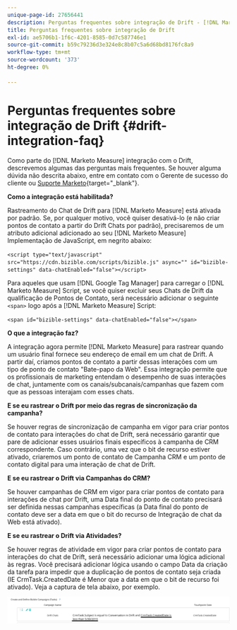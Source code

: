 ```yaml
---
unique-page-id: 27656441
description: Perguntas frequentes sobre integração de Drift - [!DNL Marketo Measure] - Documentação do produto
title: Perguntas frequentes sobre integração de Drift
exl-id: ae5706b1-1f6c-4201-8585-0d7c587746e1
source-git-commit: b59c79236d3e324e8c8b07c5a6d68bd8176fc8a9
workflow-type: tm+mt
source-wordcount: '373'
ht-degree: 0%

---
```


# Perguntas frequentes sobre integração de Drift {#drift-integration-faq}

Como parte do [!DNL Marketo Measure] integração com o Drift, descrevemos algumas das perguntas mais frequentes. Se houver alguma dúvida não descrita abaixo, entre em contato com o Gerente de sucesso do cliente ou [Suporte Marketo](https://nation.marketo.com/t5/support/ct-p/Support){target="_blank"}.

**Como a integração está habilitada?**

Rastreamento do Chat de Drift para [!DNL Marketo Measure] está ativada por padrão. Se, por qualquer motivo, você quiser desativá-lo (e não criar pontos de contato a partir do Drift Chats por padrão), precisaremos de um atributo adicional adicionado ao seu [!DNL Marketo Measure] Implementação de JavaScript, em negrito abaixo:

`<script type="text/javascript" src="https://cdn.bizible.com/scripts/bizible.js" async="" id="bizible-settings" data-chatEnabled="false"></script>`

Para aqueles que usam [!DNL Google Tag Manager] para carregar o [!DNL Marketo Measure] Script, se você quiser excluir seus Chats de Drift da qualificação de Pontos de Contato, será necessário adicionar o seguinte `<span>` logo após a [!DNL Marketo Measure] Script:

`<span id="bizible-settings" data-chatEnabled="false"></span>`

**O que a integração faz?**

A integração agora permite [!DNL Marketo Measure] para rastrear quando um usuário final fornece seu endereço de email em um chat de Drift. A partir daí, criamos pontos de contato a partir dessas interações com um tipo de ponto de contato &quot;Bate-papo da Web&quot;. Essa integração permite que os profissionais de marketing entendam o desempenho de suas interações de chat, juntamente com os canais/subcanais/campanhas que fazem com que as pessoas interajam com esses chats.

**E se eu rastrear o Drift por meio das regras de sincronização da campanha?**

Se houver regras de sincronização de campanha em vigor para criar pontos de contato para interações do chat de Drift, será necessário garantir que pare de adicionar esses usuários finais específicos à campanha de CRM correspondente. Caso contrário, uma vez que o bit de recurso estiver ativado, criaremos um ponto de contato de Campanha CRM e um ponto de contato digital para uma interação de chat de Drift.

**E se eu rastrear o Drift via Campanhas do CRM?**

Se houver campanhas de CRM em vigor para criar pontos de contato para interações de chat por Drift, uma Data final do ponto de contato precisará ser definida nessas campanhas específicas (a Data final do ponto de contato deve ser a data em que o bit do recurso de Integração de chat da Web está ativado).

**E se eu rastrear o Drift via Atividades?**

Se houver regras de atividade em vigor para criar pontos de contato para interações do chat de Drift, será necessário adicionar uma lógica adicional às regras. Você precisará adicionar lógica usando o campo Data da criação da tarefa para impedir que a duplicação de pontos de contato seja criada (IE CrmTask.CreatedDate é Menor que a data em que o bit de recurso foi ativado). Veja a captura de tela abaixo, por exemplo.

![](assets/activity-rule-drift.png)
